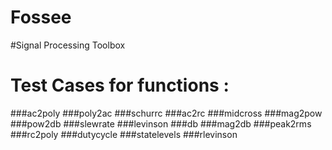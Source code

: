# Fossee
#Signal Processing Toolbox
# Test Cases for functions :
###ac2poly
###poly2ac
###schurrc
###ac2rc
###midcross
###mag2pow
###pow2db
###slewrate
###levinson
###db
###mag2db
###peak2rms
###rc2poly
###dutycycle
###statelevels
###rlevinson
